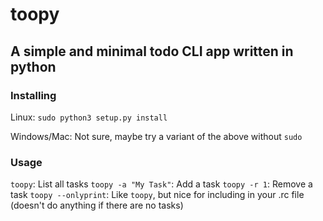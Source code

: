 # toopy
## A simple and minimal todo CLI app written in python

### Installing
Linux: `sudo python3 setup.py install`

Windows/Mac: Not sure, maybe try a variant of the above without `sudo`

### Usage
`toopy`: List all tasks
`toopy -a "My Task"`: Add a task
`toopy -r 1`: Remove a task
`toopy --onlyprint`: Like `toopy`, but nice for including in your .rc file (doesn't do anything if there are no tasks)
